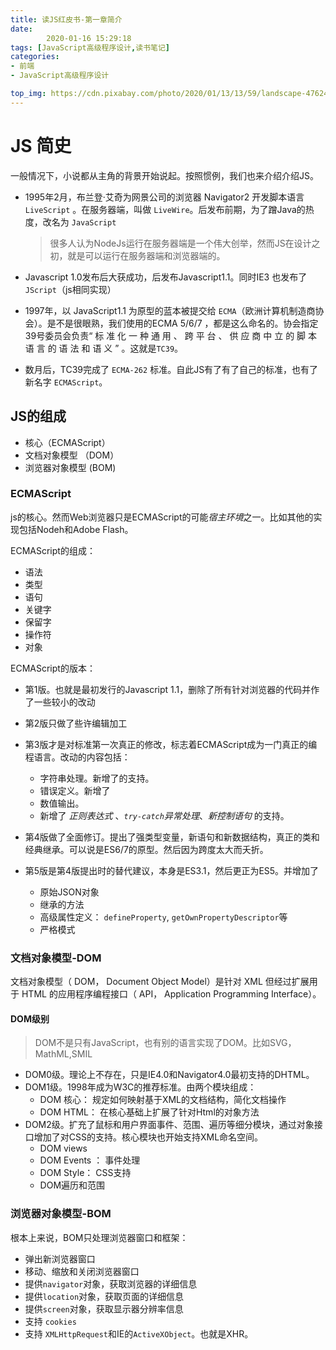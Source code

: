 ```yaml
---
title: 读JS红皮书-第一章简介
date: 
        2020-01-16 15:29:18
tags: [JavaScript高级程序设计,读书笔记]
categories:
- 前端
- JavaScript高级程序设计

top_img: https://cdn.pixabay.com/photo/2020/01/13/13/59/landscape-4762468_1280.jpg
---
```


# JS 简史

一般情况下，小说都从主角的背景开始说起。按照惯例，我们也来介绍介绍JS。

* 1995年2月，布兰登·艾奇为网景公司的浏览器 Navigator2 开发脚本语言`LiveScript` 。在服务器端，叫做 `LiveWire`。后发布前期，为了蹭Java的热度，改名为 `JavaScript`

  > 很多人认为NodeJs运行在服务器端是一个伟大创举，然而JS在设计之初，就是可以运行在服务器端和浏览器端的。

* Javascript 1.0发布后大获成功，后发布Javascript1.1。同时IE3 也发布了`JScript`（js相同实现）

* 1997年，以 JavaScript1.1 为原型的蓝本被提交给 `ECMA`（欧洲计算机制造商协会）。是不是很眼熟，我们使用的ECMA 5/6/7 ，都是这么命名的。协会指定39号委员会负责“ 标 准 化 一 种 通 用 、 跨 平 台 、 供 应 商 中 立 的 脚 本 语 言 的 语 法 和 语 义 ” 。这就是`TC39`。

* 数月后，TC39完成了 `ECMA-262` 标准。自此JS有了有了自己的标准，也有了新名字 `ECMAScript`。

## JS的组成

* 核心（ECMAScript）
* 文档对象模型 （DOM）
* 浏览器对象模型 (BOM)

### ECMAScript

js的核心。然而Web浏览器只是ECMAScript的可能*宿主环境*之一。比如其他的实现包括Nodeh和Adobe Flash。

ECMAScript的组成：

* 语法
* 类型
* 语句
* 关键字
* 保留字
* 操作符
* 对象

ECMAScript的版本：

* 第1版。也就是最初发行的Javascript 1.1，删除了所有针对浏览器的代码并作了一些较小的改动

* 第2版只做了些许编辑加工

* 第3版才是对标准第一次真正的修改，标志着ECMAScript成为一门真正的编程语言。改动的内容包括：
  
  * 字符串处理。新增了的支持。
  * 错误定义。新增了
  * 数值输出。
  * 新增了 *正则表达式* 、*`try-catch`异常处理*、*新控制语句* 的支持。

* 第4版做了全面修订。提出了强类型变量，新语句和新数据结构，真正的类和经典继承。可以说是ES6/7的原型。然后因为跨度太大而夭折。

* 第5版是第4版提出时的替代建议，本身是ES3.1，然后更正为ES5。并增加了

  * 原始JSON对象
  * 继承的方法
  * 高级属性定义： `defineProperty`, `getOwnPropertyDescriptor`等
  * 严格模式

### 文档对象模型-DOM

文档对象模型（ DOM， Document Object Model）是针对 XML 但经过扩展用于 HTML 的应用程序编程接口（ API， Application Programming Interface）。

#### DOM级别

> DOM不是只有JavaScript，也有别的语言实现了DOM。比如SVG，MathML,SMIL

* DOM0级。理论上不存在，只是IE4.0和Navigator4.0最初支持的DHTML。
* DOM1级。1998年成为W3C的推荐标准。由两个模块组成：
  * DOM 核心： 规定如何映射基于XML的文档结构，简化文档操作
  * DOM HTML： 在核心基础上扩展了针对Html的对象方法
* DOM2级。扩充了鼠标和用户界面事件、范围、遍历等细分模块，通过对象接口增加了对CSS的支持。核心模块也开始支持XML命名空间。
  * DOM views
  * DOM Events ： 事件处理
  * DOM Style： CSS支持
  * DOM遍历和范围


### 浏览器对象模型-BOM
根本上来说，BOM只处理浏览器窗口和框架：
  * 弹出新浏览器窗口
  * 移动、缩放和关闭浏览器窗口
  * 提供`navigator`对象，获取浏览器的详细信息
  * 提供`location`对象，获取页面的详细信息
  * 提供`screen`对象，获取显示器分辨率信息
  * 支持 `cookies`
  * 支持 `XMLHttpRequest`和IE的`ActiveXObject`。也就是XHR。

  
